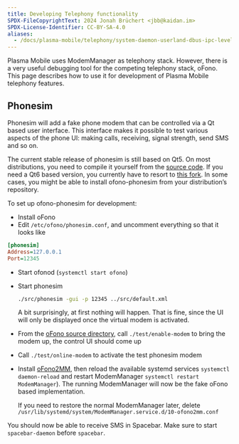 ```yaml
---
title: Developing Telephony functionality
SPDX-FileCopyrightText: 2024 Jonah Brüchert <jbb@kaidan.im>
SPDX-License-Identifier: CC-BY-SA-4.0
aliases:
  - /docs/plasma-mobile/telephony/system-daemon-userland-dbus-ipc-level/modem-manager/
---
```


Plasma Mobile uses ModemManager as telephony stack.
However, there is a very useful debugging tool for the competing telephony stack, oFono.
This page describes how to use it for development of Plasma Mobile telephony features.

## Phonesim

Phonesim will add a fake phone modem that can be controlled via a Qt
based user interface.
This interface makes it possible to test various aspects
of the phone UI: making calls, receiving, signal strength, send SMS and so
on.

The current stable release of phonesim is still based on Qt5.
On most distributions, you need to compile it yourself from the [source code](https://git.kernel.org/pub/scm/network/ofono/phonesim.git). If you need a Qt6 based version, you currently have to resort to [this fork](https://invent.kde.org/jbbgameich/ofono-phonesim/-/tree/qt6).
In some cases, you might be able to install ofono-phonesim from your distribution’s repository.

To set up ofono-phonesim for development:
* Install oFono
* Edit `/etc/ofono/phonesim.conf`, and uncomment everything so that it looks like

```ini
[phonesim]
Address=127.0.0.1
Port=12345
```

* Start ofonod (`systemctl start ofono`)
* Start phonesim
  ```bash
  ./src/phonesim -gui -p 12345 ../src/default.xml
  ```

  A bit surprisingly, at first nothing will happen. That is fine, since the UI will
only be displayed once the virtual modem is activated.

* From the [oFono source directory](https://git.kernel.org/pub/scm/network/ofono/ofono.git), call `./test/enable-modem` to bring the modem up, the
  control UI should come up
* Call `./test/online-modem` to activate the test phonesim modem
* Install [oFono2MM](https://github.com/droidian/oFono2MM), then reload the available systemd services `systemctl daemon-reload` and restart ModemManager `systemctl restart ModemManager`).
  The running ModemManager will now be the fake oFono based implementation.

  If you need to restore the normal ModemManager later, delete `/usr/lib/systemd/system/ModemManager.service.d/10-ofono2mm.conf`

You should now be able to receive SMS in Spacebar. Make sure to start `spacebar-daemon` before `spacebar`.
